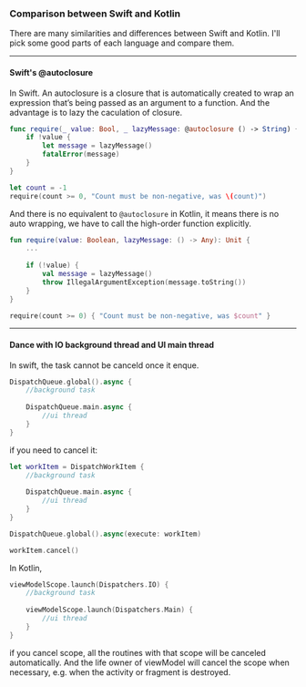 ### Comparison between Swift and Kotlin
There are many similarities and differences between Swift and Kotlin. I'll pick some good parts of each language and compare them.

---
#### Swift's @autoclosure

In Swift. An autoclosure is a closure that is automatically created to wrap an expression that’s being passed as an argument to a function. And the advantage is to lazy the caculation of closure.

```swift
func require(_ value: Bool, _ lazyMessage: @autoclosure () -> String) {
    if !value {
        let message = lazyMessage()
        fatalError(message)
    }
}

let count = -1
require(count >= 0, "Count must be non-negative, was \(count)")
```

And there is no equivalent to `@autoclosure` in Kotlin, it means there is no auto wrapping, we have to call the high-order function explicitly.

```kotlin
fun require(value: Boolean, lazyMessage: () -> Any): Unit {
    ...
    
    if (!value) {
        val message = lazyMessage()
        throw IllegalArgumentException(message.toString())
    }
}

require(count >= 0) { "Count must be non-negative, was $count" }
```

---
#### Dance with IO background thread and UI main thread

In swift, the task cannot be canceld once it enque.

```swift
DispatchQueue.global().async {
    //background task
    
    DispatchQueue.main.async {
        //ui thread    
    }
}
```

if you need to cancel it:

```swift
let workItem = DispatchWorkItem {
    //background task
    
    DispatchQueue.main.async {
        //ui thread
    }
}

DispatchQueue.global().async(execute: workItem)

workItem.cancel()
```

In Kotlin, 

```kotlin
viewModelScope.launch(Dispatchers.IO) {
    //background task
    
    viewModelScope.launch(Dispatchers.Main) {
        //ui thread    
    }
}
```
if you cancel scope, all the routines with that scope will be canceled automatically. And the life owner of viewModel will cancel the scope when necessary, e.g. when the activity or fragment is destroyed.
